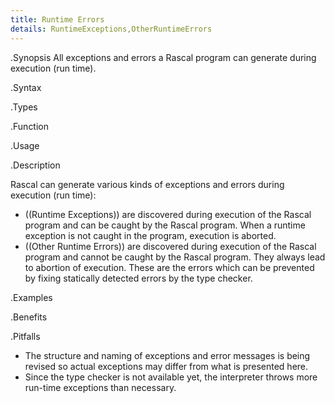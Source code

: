 ```yaml
---
title: Runtime Errors 
details: RuntimeExceptions,OtherRuntimeErrors
---
```


.Synopsis
All exceptions and errors a Rascal program can generate during execution (run time).

.Syntax

.Types

.Function
       
.Usage

.Description

Rascal can generate various kinds of exceptions and errors during execution (run time):

* ((Runtime Exceptions)) are discovered during execution of the Rascal program and can be caught by the Rascal program.
  When a runtime exception is not caught in the program, execution is aborted.
* ((Other Runtime Errors)) are discovered during execution of the Rascal program and cannot be caught by the Rascal program.
  They always lead to abortion of execution. These are the errors which can be prevented by fixing statically detected errors by the type checker.

.Examples

.Benefits

.Pitfalls

* The structure and naming of exceptions and error messages is being revised 
so actual exceptions may differ from what is presented here.
* Since the type checker is not available yet, the interpreter throws more run-time exceptions than necessary.
